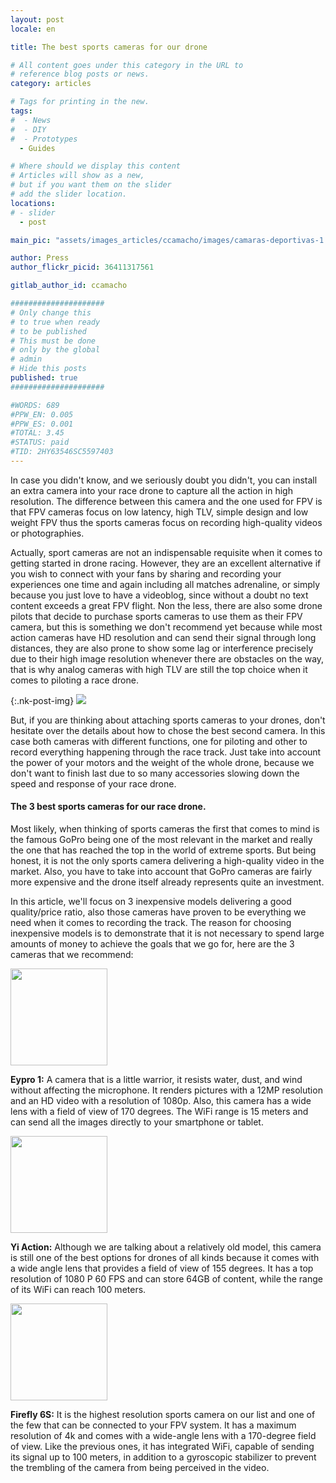 ```yaml
---
layout: post
locale: en

title: The best sports cameras for our drone

# All content goes under this category in the URL to
# reference blog posts or news.
category: articles

# Tags for printing in the new.
tags:
#  - News
#  - DIY
#  - Prototypes
  - Guides

# Where should we display this content
# Articles will show as a new,
# but if you want them on the slider
# add the slider location.
locations:
# - slider
  - post

main_pic: "assets/images_articles/ccamacho/images/camaras-deportivas-1.jpg"

author: Press
author_flickr_picid: 36411317561

gitlab_author_id: ccamacho

#####################
# Only change this
# to true when ready
# to be published
# This must be done
# only by the global
# admin
# Hide this posts
published: true
#####################

#WORDS: 689
#PPW_EN: 0.005
#PPW_ES: 0.001
#TOTAL: 3.45
#STATUS: paid
#TID: 2HY63546SC5597403
---
```


In case you didn't know, and we seriously doubt you didn't, you can
install an extra camera into your race drone to capture all the action
in high resolution. The difference between this camera and the
one used for FPV is that FPV cameras focus on low latency, high
TLV, simple design and low weight FPV thus the sports cameras focus
on recording high-quality videos or photographies.

Actually, sport cameras are not an indispensable requisite when it
comes to getting started in drone racing. However, they are an
excellent alternative if you wish to connect with your fans by
sharing and recording your experiences one time and again including
all matches adrenaline, or simply because you just love to have a
videoblog, since without a doubt no text content exceeds a great
FPV flight. Non the less, there are also some drone pilots that
decide to purchase sports cameras to use them as their FPV camera,
but this is something we don't recommend yet because while most
action cameras have HD resolution and can send their signal through
long distances, they are also prone to show some lag or interference
precisely due to their high image resolution whenever there are
obstacles on the way, that is why analog cameras with high TLV
are still the top choice when it comes to piloting a race drone.

{:.nk-post-img}
<img src="/assets/images_articles/{{ page.gitlab_author_id }}/images/camaras-deportivas-2.jpg">

But, if you are thinking about attaching sports cameras to your
drones, don't hesitate over the details about how to chose the
best second camera. In this case both cameras with different
functions, one for piloting and other to record everything happening
through the race track. Just take into account the power of your
motors and the weight of the whole drone, because we don't want
to finish last due to so many accessories slowing down the speed
and response of your race drone.

#### The 3 best sports cameras for our race drone. 

Most likely, when thinking of sports cameras the first that comes
to mind is the famous GoPro being one of the most relevant in the
market and really the one that has reached the top in the world
of extreme sports. But being honest, it is not the only sports
camera delivering a high-quality video in the market. Also, you
have to take into account that GoPro cameras are fairly more
expensive and
the drone itself already represents quite an investment.

In this article, we'll focus on 3 inexpensive models delivering a
good quality/price ratio, also those cameras have proven to be
everything we need when it comes to recording the track. The
reason for choosing inexpensive models is to demonstrate that
it is not necessary to spend large amounts of money to achieve
the goals that we go for, here are the 3 cameras that we recommend:

<div class="nk-post-text mt-0">
    <img style="height: 155px;" class="float-left mt-0" src="/assets/images_articles/{{ page.gitlab_author_id }}/images/eypro-1.jpg" alt="">
        <p class="text-white">
<strong>Eypro 1:</strong> A camera that is a little warrior, it
resists water, dust, and wind without affecting the microphone.
It renders pictures with a  12MP resolution and an HD video with
a resolution of 1080p. Also, this camera has a wide lens with a
field of view of 170 degrees. The WiFi range is 15 meters and can
send all the images directly to your smartphone or tablet.
</p>
</div>

<div class="nk-post-text mt-0">
    <img style="height: 155px;" class="float-right mt-0" src="/assets/images_articles/{{ page.gitlab_author_id }}/images/yi-action.jpg" alt="">
        <p class="text-white">
<strong>Yi Action:</strong>  Although we are talking about a
relatively old model, this camera is still one of the best
options for drones of all kinds because it comes with a wide
angle lens that provides a field of view of 155 degrees. It
has a top resolution of 1080 P 60 FPS and can store 64GB of
content, while the range of its WiFi can reach 100 meters.
</p>
</div>

<div class="nk-post-text mt-0">
    <img style="height: 155px;" class="float-left mt-0" src="/assets/images_articles/{{ page.gitlab_author_id }}/images/firefly-6s.jpg" alt="">
        <p class="text-white">
<strong>Firefly 6S:</strong> It is the highest resolution
sports camera on our list and one of the few that can be
connected to your FPV system. It has a maximum resolution
of 4k and comes with a wide-angle lens with a 170-degree field of view.
Like the previous ones, it has integrated WiFi, capable of sending its
signal up to 100 meters, in addition to a gyroscopic stabilizer to
prevent the trembling of the camera from being perceived in the video.
</p>
</div>
